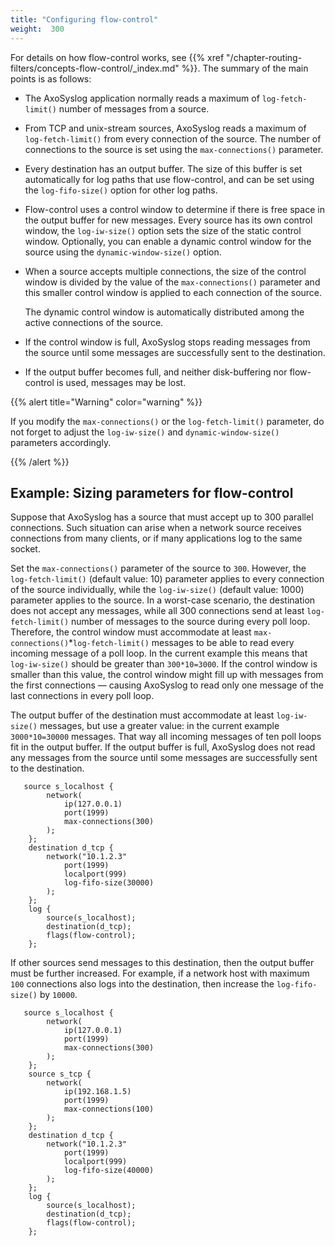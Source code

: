 ```yaml
---
title: "Configuring flow-control"
weight:  300
---
```

<!-- DISCLAIMER: This file is based on the syslog-ng Open Source Edition documentation https://github.com/balabit/syslog-ng-ose-guides/commit/2f4a52ee61d1ea9ad27cb4f3168b95408fddfdf2 and is used under the terms of The syslog-ng Open Source Edition Documentation License. The file has been modified by Axoflow. -->

For details on how flow-control works, see {{% xref "/chapter-routing-filters/concepts-flow-control/_index.md" %}}. The summary of the main points is as follows:

- The AxoSyslog application normally reads a maximum of `log-fetch-limit()` number of messages from a source.
- From TCP and unix-stream sources, AxoSyslog reads a maximum of `log-fetch-limit()` from every connection of the source. The number of connections to the source is set using the `max-connections()` parameter.
- Every destination has an output buffer. The size of this buffer is set automatically for log paths that use flow-control, and can be set using the `log-fifo-size()` option for other log paths.
- Flow-control uses a control window to determine if there is free space in the output buffer for new messages. Every source has its own control window, the `log-iw-size()` option sets the size of the static control window. Optionally, you can enable a dynamic control window for the source using the `dynamic-window-size()` option.
- When a source accepts multiple connections, the size of the control window is divided by the value of the `max-connections()` parameter and this smaller control window is applied to each connection of the source.

    The dynamic control window is automatically distributed among the active connections of the source.

- If the control window is full, AxoSyslog stops reading messages from the source until some messages are successfully sent to the destination.
- If the output buffer becomes full, and neither disk-buffering nor flow-control is used, messages may be lost.

{{% alert title="Warning" color="warning" %}}

If you modify the `max-connections()` or the `log-fetch-limit()` parameter, do not forget to adjust the `log-iw-size()` and `dynamic-window-size()` parameters accordingly.

{{% /alert %}}


## Example: Sizing parameters for flow-control

Suppose that AxoSyslog has a source that must accept up to 300 parallel connections. Such situation can arise when a network source receives connections from many clients, or if many applications log to the same socket.

Set the `max-connections()` parameter of the source to `300`. However, the `log-fetch-limit()` (default value: 10) parameter applies to every connection of the source individually, while the `log-iw-size()` (default value: 1000) parameter applies to the source. In a worst-case scenario, the destination does not accept any messages, while all 300 connections send at least `log-fetch-limit()` number of messages to the source during every poll loop. Therefore, the control window must accommodate at least `max-connections()`*`log-fetch-limit()` messages to be able to read every incoming message of a poll loop. In the current example this means that `log-iw-size()` should be greater than `300*10=3000`. If the control window is smaller than this value, the control window might fill up with messages from the first connections — causing AxoSyslog to read only one message of the last connections in every poll loop.

The output buffer of the destination must accommodate at least `log-iw-size()` messages, but use a greater value: in the current example `3000*10=30000` messages. That way all incoming messages of ten poll loops fit in the output buffer. If the output buffer is full, AxoSyslog does not read any messages from the source until some messages are successfully sent to the destination.

```shell
   source s_localhost {
        network(
            ip(127.0.0.1)
            port(1999)
            max-connections(300)
        );
    };
    destination d_tcp {
        network("10.1.2.3"
            port(1999)
            localport(999)
            log-fifo-size(30000)
        );
    };
    log {
        source(s_localhost);
        destination(d_tcp);
        flags(flow-control);
    };
```

If other sources send messages to this destination, then the output buffer must be further increased. For example, if a network host with maximum `100` connections also logs into the destination, then increase the `log-fifo-size()` by `10000`.

```shell
   source s_localhost {
        network(
            ip(127.0.0.1)
            port(1999)
            max-connections(300)
        );
    };
    source s_tcp {
        network(
            ip(192.168.1.5)
            port(1999)
            max-connections(100)
        );
    };
    destination d_tcp {
        network("10.1.2.3"
            port(1999)
            localport(999)
            log-fifo-size(40000)
        );
    };
    log {
        source(s_localhost);
        destination(d_tcp);
        flags(flow-control);
    };
```

